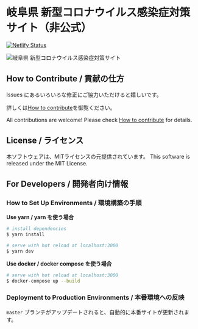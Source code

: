 # 岐阜県 新型コロナウイルス感染症対策サイト（非公式）

[![Netlify Status](https://api.netlify.com/api/v1/badges/e3aa2c56-419c-413f-9949-ec4c3a6b9690/deploy-status)](https://app.netlify.com/sites/relaxed-heyrovsky-1294db/deploys)

![岐阜県 新型コロナウイルス感染症対策サイト](https://relaxed-heyrovsky-1294db.netlify.com/ogp.jpg)


## How to Contribute / 貢献の仕方
Issues にあるいろいろな修正にご協力いただけると嬉しいです。

詳しくは[How to contribute](https://github.com/tokyo-metropolitan-gov/covid19/wiki/How-to-contribute)を御覧ください。

All contributions are welcome!
Please check [How to contribute](https://github.com/tokyo-metropolitan-gov/covid19/wiki/How-to-contribute%5BEnglish%5D) for details.

## License / ライセンス
本ソフトウェアは、MITライセンスの元提供されています。 
This software is released under the MIT License.

## For Developers / 開発者向け情報

### How to Set Up Environments / 環境構築の手順

**Use yarn / yarn を使う場合**
``` bash
# install dependencies
$ yarn install

# serve with hot reload at localhost:3000
$ yarn dev
```

**Use docker / docker compose を使う場合**
```bash
# serve with hot reload at localhost:3000
$ docker-compose up --build
```

### Deployment to Production Environments / 本番環境への反映

`master` ブランチがアップデートされると、自動的に本番サイトが更新されます。

